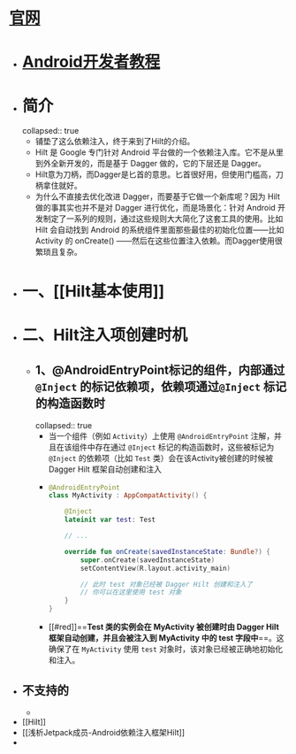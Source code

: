 # [官网](https://dagger.dev/hilt/gradle-setup)
- # [Android开发者教程](https://developer.android.com/training/dependency-injection/hilt-android?hl=zh-cn)
- # 简介
  collapsed:: true
	- 铺垫了这么依赖注入，终于来到了Hilt的介绍。
	- Hilt 是 Google 专门针对 Android 平台做的一个依赖注入库。它不是从里到外全新开发的，而是基于 Dagger 做的，它的下层还是 Dagger。
	- Hilt意为刀柄，而Dagger是匕首的意思。匕首很好用，但使用门槛高，刀柄拿住就好。
	- 为什么不直接去优化改进 Dagger，而要基于它做一个新库呢？因为 Hilt 做的事其实也并不是对 Dagger 进行优化，而是场景化：针对 Android 开发制定了一系列的规则，通过这些规则大大简化了这套工具的使用。比如Hilt 会自动找到 Android 的系统组件里面那些最佳的初始化位置——比如 Activity 的 onCreate() ——然后在这些位置注入依赖。而Dagger使用很繁琐且复杂。
- # 一、[[Hilt基本使用]]
- # 二、Hilt注入项创建时机
	- ## 1、@AndroidEntryPoint标记的组件，内部通过`@Inject` 的标记依赖项，依赖项通过`@Inject` 标记的构造函数时
	  collapsed:: true
		- 当一个组件（例如 `Activity`）上使用 `@AndroidEntryPoint` 注解，并且在该组件中存在通过 `@Inject` 标记的构造函数时，这些被标记为 `@Inject` 的依赖项（比如 `Test` 类）会在该Activity被创建的时候被 Dagger Hilt 框架自动创建和注入
		- ```kotlin
		  @AndroidEntryPoint
		  class MyActivity : AppCompatActivity() {
		  
		      @Inject
		      lateinit var test: Test
		  
		      // ...
		  
		      override fun onCreate(savedInstanceState: Bundle?) {
		          super.onCreate(savedInstanceState)
		          setContentView(R.layout.activity_main)
		  
		          // 此时 test 对象已经被 Dagger Hilt 创建和注入了
		          // 你可以在这里使用 test 对象
		      }
		  }
		  
		  ```
		- [[#red]]==**Test 类的实例会在 MyActivity 被创建时由 Dagger Hilt 框架自动创建，并且会被注入到 MyActivity 中的 test 字段中**==。这确保了在 `MyActivity` 使用 `test` 对象时，该对象已经被正确地初始化和注入。
- ## 不支持的
	-
- [[Hilt]]
- [[浅析Jetpack成员-Android依赖注入框架Hilt]]
-